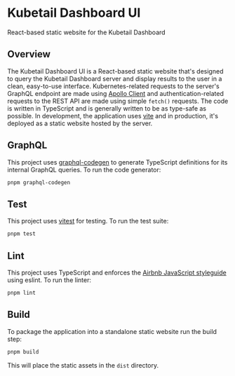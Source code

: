 # Kubetail Dashboard UI

React-based static website for the Kubetail Dashboard

## Overview

The Kubetail Dashboard UI is a React-based static website that's designed to query the Kubetail Dashboard server and display results to the user in a clean, easy-to-use interface. Kubernetes-related requests to the server's GraphQL endpoint are made using [Apollo Client](https://www.apollographql.com/docs/react/) and authentication-related requests to the REST API are made using simple `fetch()` requests. The code is written in TypeScript and is generally written to be as type-safe as possible. In development, the application uses [vite](https://vitejs.dev/) and in production, it's deployed as a static website hosted by the server.

## GraphQL

This project uses [graphql-codegen](https://the-guild.dev/graphql/codegen) to generate TypeScript definitions for its internal GraphQL queries. To run the code generator:

```sh
pnpm graphql-codegen
```

## Test

This project uses [vitest](https://vitest.dev/) for testing. To run the test suite:

```sh
pnpm test
```

## Lint

This project uses TypeScript and enforces the [Airbnb JavaScript styleguide](https://github.com/airbnb/javascript) using eslint. To run the linter:

```sh
pnpm lint
```

## Build

To package the application into a standalone static website run the build step:

```sh
pnpm build
```

This will place the static assets in the `dist` directory.
